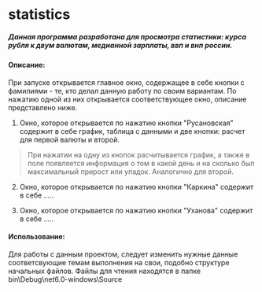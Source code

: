 # statistics
##### Данная программа разработана для просмотра статистики: курса рубля к двум валютам, медианной зарплаты, ввп и внп россии.

#### Описание:
При запуске открывается главное окно, содержащее в себе кнопки с фамилиями - те, кто делал данную работу по своим вариантам. По нажатию одной из них открывается соответствующее окно, описание представлено ниже.

1. Окно, которое открывается по нажатию кнопки "Русановская" содержит в себе график, таблица с данными и две кнопки: расчет для первой валюты и второй.
> При нажатии на одну из кнопок расчитывается график, а также в поле появляется информация о том в какой день и на сколько был максимальный прирост или упадок. Аналогично для второй.

2. Окно, которое открывается по нажатию кнопки "Каркина" содержит в себе .....

3. Окно, которое открывается по нажатию кнопки "Уханова" содержит в себе .....

#### Использование:
Для работы с данным проектом, следует изменить нужные данные соответсвующие темам выполнения на свои, подобно структуре начальных файлов. 
Файлы для чтения находятся в папке bin\Debug\net6.0-windows\Source
